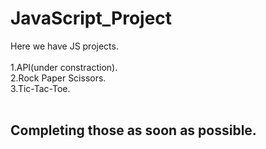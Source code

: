 # JavaScript_Project

Here we have JS projects.<br><br>
1.API(under constraction).<br>
2.Rock Paper Scissors.<br>
3.Tic-Tac-Toe.<br><br>

<h2>Completing those as soon as possible.</h2>
